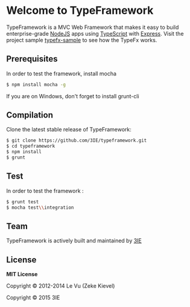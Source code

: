 # Welcome to TypeFramework

TypeFramework is a MVC Web Framework that makes it easy to build enterprise-grade [NodeJS](http://nodejs.org) apps using [TypeScript](http://www.typescriptlang.org) with [Express](http://expressjs.com/).
Visit the project sample [typefx-sample](https://github.com/3IE/typefx-sample) to see how the TypeFx works. 

## Prerequisites

In order to test the framework, install mocha
```sh
$ npm install mocha -g
```
If you are on Windows, don't forget to install grunt-cli 

## Compilation

Clone the latest stable release of TypeFramework:

```sh
$ git clone https://github.com/3IE/typeframework.git
$ cd typeframework
$ npm install
$ grunt 
```

## Test

In order to test the framework :

```sh
$ grunt test
$ mocha test\\integration 
```

## Team
TypeFramework is actively built and maintained by [3IE](https://github.com/3ie)

## License

**MIT License**

Copyright © 2012-2014 Le Vu (Zeke Kievel)

Copyright © 2015 3IE